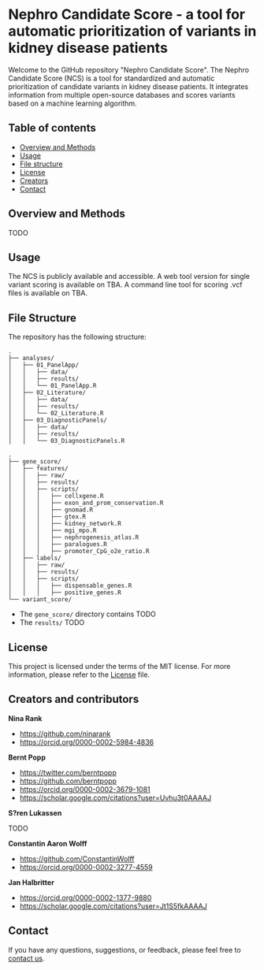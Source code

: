 # Nephro Candidate Score - a tool for automatic prioritization of variants in kidney disease patients

Welcome to the GitHub repository  "Nephro Candidate Score". The Nephro Candidate Score (NCS) is a tool for standardized and automatic prioritization of candidate variants in kidney disease patients. It integrates information from multiple open-source databases and scores variants based on a machine learning algorithm.

## Table of contents

- [Overview and Methods](#overview-and-methods)
- [Usage](#usage)
- [File structure](#file-structure)
- [License](#license)
- [Creators](#creators-and-contributors)
- [Contact](#contact)


## Overview and Methods
TODO


## Usage
The NCS is publicly available and accessible. A web tool version for single variant scoring is available on TBA.
A command line tool for scoring .vcf files is available on TBA.


## File Structure

The repository has the following structure:


```
.
├── analyses/
│   ├── 01_PanelApp/
│   │   ├── data/
│   │   ├── results/
│   │   └── 01_PanelApp.R
│   ├── 02_Literature/
│   │   ├── data/
│   │   ├── results/
│   │   └── 02_Literature.R
│   ├── 03_DiagnosticPanels/
│   │   ├── data/
│   │   ├── results/
│   │   └── 03_DiagnosticPanels.R

```


```
.
├── gene_score/
│   ├── features/
│   │   ├── raw/
│   │   ├── results/
│   │   ├── scripts/
│   │   │   ├── cellxgene.R
│   │   │   ├── exon_and_prom_conservation.R
│   │   │   ├── gnomad.R
│   │   │   ├── gtex.R
│   │   │   ├── kidney_network.R
│   │   │   ├── mgi_mpo.R
│   │   │   ├── nephrogenesis_atlas.R
│   │   │   ├── paralogues.R
│   │   │   ├── promoter_CpG_o2e_ratio.R
│   ├── labels/
│   │   ├── raw/
│   │   ├── results/
│   │   ├── scripts/
│   │   │   ├── dispensable_genes.R
│   │   │   ├── positive_genes.R
└── variant_score/
```

- The `gene_score/` directory contains TODO
- The `results/` TODO


## License

This project is licensed under the terms of the MIT license. For more information, please refer to the [License](LICENSE.md) file.


## Creators and contributors
**Nina Rank**

- <https://github.com/ninarank>
- <https://orcid.org/0000-0002-5984-4836>


**Bernt Popp**

- <https://twitter.com/berntpopp>
- <https://github.com/berntpopp>
- <https://orcid.org/0000-0002-3679-1081>
- <https://scholar.google.com/citations?user=Uvhu3t0AAAAJ>


**S?ren Lukassen**

TODO


**Constantin Aaron Wolff**

- <https://github.com/ConstantinWolff>
- <https://orcid.org/0000-0002-3277-4559>

**Jan Halbritter**

- <https://orcid.org/0000-0002-1377-9880>
- <https://scholar.google.com/citations?user=Jt1S5fkAAAAJ>

## Contact

If you have any questions, suggestions, or feedback, please feel free to [contact us](contact.md).
